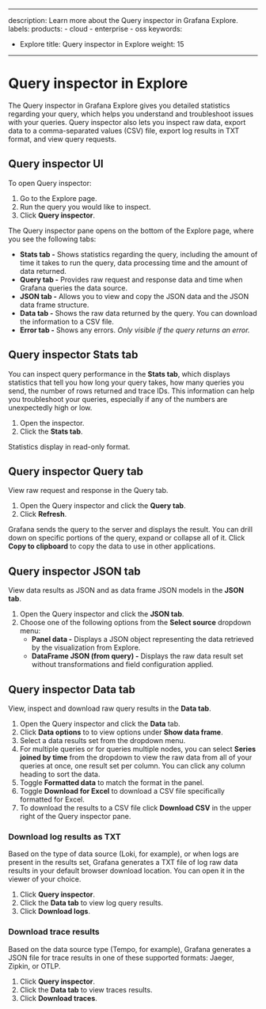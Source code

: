 -----

description: Learn more about the Query inspector in Grafana Explore.
labels:
products:
\- cloud
\- enterprise
\- oss
keywords:

- Explore
  title: Query inspector in Explore
  weight: 15

-----

# Query inspector in Explore

The Query inspector in Grafana Explore gives you detailed statistics regarding your query, which helps you understand and troubleshoot issues with your queries. Query inspector also lets you inspect raw data, export data to a comma-separated values (CSV) file, export log results in TXT format, and view query requests.

## Query inspector UI

To open Query inspector:

1. Go to the Explore page.
2. Run the query you would like to inspect.
3. Click **Query inspector**.

The Query inspector pane opens on the bottom of the Explore page, where you see the following tabs:

- **Stats tab -** Shows statistics regarding the query, including the amount of time it takes to run the query, data processing time and the amount of data returned.
- **Query tab -** Provides raw request and response data and time when Grafana queries the data source.
- **JSON tab -** Allows you to view and copy the JSON data and the JSON data frame structure.
- **Data tab -** Shows the raw data returned by the query. You can download the information to a CSV file.
- **Error tab -** Shows any errors. *Only visible if the query returns an error.*

## Query inspector Stats tab

You can inspect query performance in the **Stats tab**, which displays statistics that tell you how long your query takes, how many queries you send, the number of rows returned and trace IDs. This information can help you troubleshoot your queries, especially if any of the numbers are unexpectedly high or low.

1. Open the inspector.
2. Click the **Stats tab**.

Statistics display in read-only format.

## Query inspector Query tab

View raw request and response in the Query tab.

1. Open the Query inspector and click the **Query tab**.
2. Click **Refresh**.

Grafana sends the query to the server and displays the result. You can drill down on specific portions of the query, expand or collapse all of it. Click **Copy to clipboard** to copy the data to use in other applications.

## Query inspector JSON tab

View data results as JSON and as data frame JSON models in the **JSON tab**.

1. Open the Query inspector and click the **JSON tab**.
2. Choose one of the following options from the **Select source** dropdown menu:
   - **Panel data -** Displays a JSON object representing the data retrieved by the visualization from Explore.
   - **DataFrame JSON (from query) -** Displays the raw data result set without transformations and field configuration applied.

## Query inspector Data tab

View, inspect and download raw query results in the **Data tab**.

1. Open the Query inspector and click the **Data** tab.
2. Click **Data options** to to view options under **Show data frame**.
3. Select a data results set from the dropdown menu.
4. For multiple queries or for queries multiple nodes, you can select **Series joined by time** from the dropdown to view the raw data from all of your queries at once, one result set per column. You can click any column heading to sort the data.
5. Toggle **Formatted data** to match the format in the panel.
6. Toggle **Download for Excel** to download a CSV file specifically formatted for Excel.
7. To download the results to a CSV file click **Download CSV** in the upper right of the Query inspector pane.

### Download log results as TXT

Based on the type of data source (Loki, for example), or when logs are present in the results set, Grafana generates a TXT file of log raw data results in your default browser download location. You can open it in the viewer of your choice.

1. Click **Query inspector**.
2. Click the **Data tab** to view log query results.
3. Click **Download logs**.

### Download trace results

Based on the data source type (Tempo, for example), Grafana generates a JSON file for trace results in one of these supported formats: Jaeger, Zipkin, or OTLP.

1. Click **Query inspector**.
2. Click the **Data tab** to view traces results.
3. Click **Download traces**.
